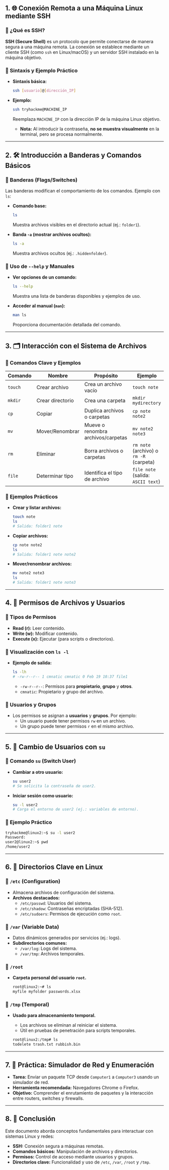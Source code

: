 ## 1. 🌐 **Conexión Remota a una Máquina Linux mediante SSH**

### 🔹 ¿Qué es SSH?

**SSH (Secure Shell)** es un protocolo que permite conectarse de manera segura a una máquina remota. La conexión se establece mediante un cliente SSH (como `ssh` en Linux/macOS) y un servidor SSH instalado en la máquina objetivo.

### 🔹 Sintaxis y Ejemplo Práctico

- **Sintaxis básica:**  

  ```bash
  ssh [usuario]@[dirección_IP]
  ```

- **Ejemplo:**  

  ```bash
  ssh tryhackme@MACHINE_IP
  ```

  Reemplaza `MACHINE_IP` con la dirección IP de la máquina Linux objetivo.  
  - **Nota:** Al introducir la contraseña, **no se muestra visualmente** en la terminal, pero se procesa normalmente.

---

## 2. 🛠️ **Introducción a Banderas y Comandos Básicos**

### 🔹 Banderas (Flags/Switches)

Las banderas modifican el comportamiento de los comandos. Ejemplo con `ls`:

- **Comando base:**  

  ```bash
  ls
  ```

  Muestra archivos visibles en el directorio actual (ej.: `folder1`).
- **Banda `-a` (mostrar archivos ocultos):**  

  ```bash
  ls -a
  ```

  Muestra archivos ocultos (ej.: `.hiddenfolder`).

### 🔹 Uso de `--help` y Manuales

- **Ver opciones de un comando:**  

  ```bash
  ls --help
  ```

  Muestra una lista de banderas disponibles y ejemplos de uso.
- **Acceder al manual (`man`):**  

  ```bash
  man ls
  ```

  Proporciona documentación detallada del comando.

---

## 3. 🗂️ **Interacción con el Sistema de Archivos**

### 🔹 Comandos Clave y Ejemplos

| **Comando** | **Nombre**       | **Propósito**                      | **Ejemplo**                          |
|-------------|------------------|------------------------------------|--------------------------------------|
| `touch`     | Crear archivo    | Crea un archivo vacío              | `touch note`                         |
| `mkdir`     | Crear directorio | Crea una carpeta                   | `mkdir mydirectory`                  |
| `cp`        | Copiar           | Duplica archivos o carpetas        | `cp note note2`                      |
| `mv`        | Mover/Renombrar  | Mueve o renombra archivos/carpetas | `mv note2 note3`                     |
| `rm`        | Eliminar         | Borra archivos o carpetas          | `rm note` (archivo) o `rm -R` (carpeta) |
| `file`      | Determinar tipo  | Identifica el tipo de archivo      | `file note` (salida: `ASCII text`)   |

### 🔹 Ejemplos Prácticos

- **Crear y listar archivos:**  

  ```bash
  touch note
  ls
  # Salida: folder1 note
  ```

- **Copiar archivos:**  

  ```bash
  cp note note2
  ls
  # Salida: folder1 note note2
  ```

- **Mover/renombrar archivos:**  

  ```bash
  mv note2 note3
  ls
  # Salida: folder1 note note3
  ```

---

## 4. 🔐 **Permisos de Archivos y Usuarios**

### 🔹 Tipos de Permisos

- **Read (r):** Leer contenido.
- **Write (w):** Modificar contenido.
- **Execute (x):** Ejecutar (para scripts o directorios).

### 🔹 Visualización con `ls -l`

- **Ejemplo de salida:**  

  ```bash
  ls -lh
  # -rw-r--r-- 1 cmnatic cmnatic 0 Feb 19 10:37 file1
  ```

  - `-rw-r--r--`: Permisos para **propietario**, **grupo** y **otros**.
  - `cmnatic`: Propietario y grupo del archivo.

### 🔹 Usuarios y Grupos

- Los permisos se asignan a **usuarios** y **grupos**. Por ejemplo:
  - Un usuario puede tener permisos `rw` en un archivo.
  - Un grupo puede tener permisos `r` en el mismo archivo.

---

## 5. 👤 **Cambio de Usuarios con `su`**

### 🔹 Comando `su` (Switch User)

- **Cambiar a otro usuario:**  

  ```bash
  su user2
  # Se solicita la contraseña de user2.
  ```

- **Iniciar sesión como usuario:**  

  ```bash
  su -l user2
  # Carga el entorno de user2 (ej.: variables de entorno).
  ```

### 🔹 Ejemplo Práctico

```bash
tryhackme@linux2:~$ su -l user2
Password:
user2@linux2:~$ pwd
/home/user2
```

---

## 6. 📁 **Directorios Clave en Linux**

### 🔹 `/etc` (Configuration)

- Almacena archivos de configuración del sistema.
- **Archivos destacados:**
  - `/etc/passwd`: Usuarios del sistema.
  - `/etc/shadow`: Contraseñas encriptadas (SHA-512).
  - `/etc/sudoers`: Permisos de ejecución como `root`.

### 🔹 `/var` (Variable Data)

- Datos dinámicos generados por servicios (ej.: logs).
- **Subdirectorios comunes:**
  - `/var/log`: Logs del sistema.
  - `/var/tmp`: Archivos temporales.

### 🔹 `/root`

- **Carpeta personal del usuario `root`.**  

  ```bash
  root@linux2:~# ls
  myfile myfolder passwords.xlsx
  ```

### 🔹 `/tmp` (Temporal)

- **Usado para almacenamiento temporal.**  
  - Los archivos se eliminan al reiniciar el sistema.
  - Útil en pruebas de penetración para scripts temporales.

  ```bash
  root@linux2:/tmp# ls
  todelete trash.txt rubbish.bin
  ```

---

## 7. 🧪 **Práctica: Simulador de Red y Enumeración**

- **Tarea:** Enviar un paquete TCP desde `Computer1` a `Computer3` usando un simulador de red.
- **Herramienta recomendada:** Navegadores Chrome o Firefox.
- **Objetivo:** Comprender el enrutamiento de paquetes y la interacción entre routers, switches y firewalls.

---

## 8. 📌 **Conclusión**

Este documento aborda conceptos fundamentales para interactuar con sistemas Linux y redes:

- **SSH:** Conexión segura a máquinas remotas.
- **Comandos básicos:** Manipulación de archivos y directorios.
- **Permisos:** Control de acceso mediante usuarios y grupos.
- **Directorios clave:** Funcionalidad y uso de `/etc`, `/var`, `/root` y `/tmp`.
